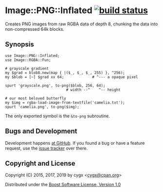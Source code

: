 # Image::PNG::Inflated [![build status][TRAVISIMG]][TRAVIS]

Creates PNG images from raw RGBA data of depth 8, chunking the data into
non-compressed 64k blocks.


## Synopsis

```
use Image::PNG::Inflated;
use Image::RGBA::Fun;

# grayscale gradient
my $grad = blob8.new(map { |($_, $_, $_, 255) }, ^256);
my $blob = [~] $grad xx 64;             # ^--- a opaque pixel

spurt 'grayscale.png', to-png($blob, 256, 64);
                            # width --^    ^-- height

# our most beloved butterfly
my $img = rgba-load-image-from-textfile('camelia.txt');
spurt 'camelia.png', to-png($img);
```

The only exported symbol is the `&to-png` subroutine.


## Bugs and Development

Development happens [at GitHub][SOURCE]. If you found a bug or have a feature
request, use the [issue tracker][ISSUES] over there.


## Copyright and License

Copyright (C) 2015, 2017, 2019 by cygx \<<cygx@cpan.org>\>

Distributed under the [Boost Software License, Version 1.0][LICENSE]


[TRAVIS]:       https://travis-ci.org/cygx/p6-image-png-inflated
[TRAVISIMG]:    https://travis-ci.org/cygx/p6-image-png-inflated.svg?branch=master
[SOURCE]:       https://github.com/cygx/p6-image-png-inflated
[ISSUES]:       https://github.com/cygx/p6-image-png-inflated/issues
[LICENSE]:      http://www.boost.org/LICENSE_1_0.txt
